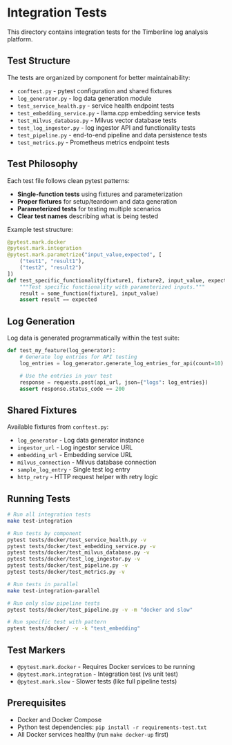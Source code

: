 # Integration Tests

This directory contains integration tests for the Timberline log analysis platform.

## Test Structure

The tests are organized by component for better maintainability:

- `conftest.py` - pytest configuration and shared fixtures
- `log_generator.py` - log data generation module
- `test_service_health.py` - service health endpoint tests
- `test_embedding_service.py` - llama.cpp embedding service tests
- `test_milvus_database.py` - Milvus vector database tests
- `test_log_ingestor.py` - log ingestor API and functionality tests
- `test_pipeline.py` - end-to-end pipeline and data persistence tests
- `test_metrics.py` - Prometheus metrics endpoint tests

## Test Philosophy

Each test file follows clean pytest patterns:

- **Single-function tests** using fixtures and parameterization
- **Proper fixtures** for setup/teardown and data generation
- **Parameterized tests** for testing multiple scenarios
- **Clear test names** describing what is being tested

Example test structure:
```python
@pytest.mark.docker
@pytest.mark.integration
@pytest.mark.parametrize("input_value,expected", [
    ("test1", "result1"),
    ("test2", "result2")
])
def test_specific_functionality(fixture1, fixture2, input_value, expected):
    """Test specific functionality with parameterized inputs."""
    result = some_function(fixture1, input_value)
    assert result == expected
```

## Log Generation

Log data is generated programmatically within the test suite:

```python
def test_my_feature(log_generator):
    # Generate log entries for API testing
    log_entries = log_generator.generate_log_entries_for_api(count=10)

    # Use the entries in your test
    response = requests.post(api_url, json={"logs": log_entries})
    assert response.status_code == 200
```

## Shared Fixtures

Available fixtures from `conftest.py`:

- `log_generator` - Log data generator instance
- `ingestor_url` - Log ingestor service URL
- `embedding_url` - Embedding service URL
- `milvus_connection` - Milvus database connection
- `sample_log_entry` - Single test log entry
- `http_retry` - HTTP request helper with retry logic

## Running Tests

```bash
# Run all integration tests
make test-integration

# Run tests by component
pytest tests/docker/test_service_health.py -v
pytest tests/docker/test_embedding_service.py -v
pytest tests/docker/test_milvus_database.py -v
pytest tests/docker/test_log_ingestor.py -v
pytest tests/docker/test_pipeline.py -v
pytest tests/docker/test_metrics.py -v

# Run tests in parallel
make test-integration-parallel

# Run only slow pipeline tests
pytest tests/docker/test_pipeline.py -v -m "docker and slow"

# Run specific test with pattern
pytest tests/docker/ -v -k "test_embedding"
```

## Test Markers

- `@pytest.mark.docker` - Requires Docker services to be running
- `@pytest.mark.integration` - Integration test (vs unit test)
- `@pytest.mark.slow` - Slower tests (like full pipeline tests)

## Prerequisites

- Docker and Docker Compose
- Python test dependencies: `pip install -r requirements-test.txt`
- All Docker services healthy (run `make docker-up` first)